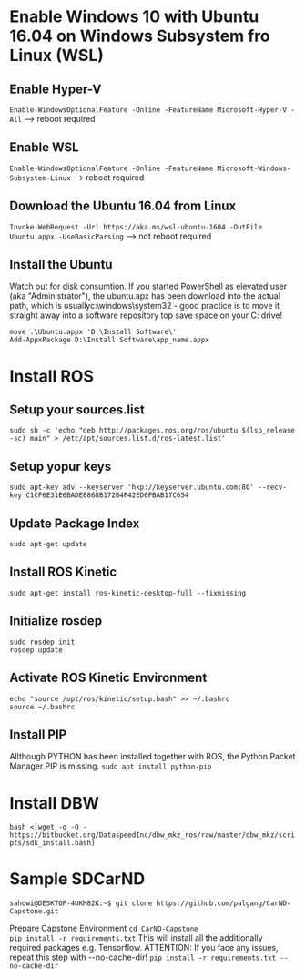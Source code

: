 # Enable Windows 10 with Ubuntu 16.04 on Windows Subsystem fro Linux (WSL)

## Enable Hyper-V
```Enable-WindowsOptionalFeature -Online -FeatureName Microsoft-Hyper-V -All```
--> reboot required

## Enable WSL
```Enable-WindowsOptionalFeature -Online -FeatureName Microsoft-Windows-Subsystem-Linux```
--> reboot required

## Download the Ubuntu 16.04 from Linux

```Invoke-WebRequest -Uri https://aka.ms/wsl-ubuntu-1604 -OutFile Ubuntu.appx -UseBasicParsing```
--> not reboot required

## Install the Ubuntu
Watch out for disk consumtion.
If you started PowerShell as elevated user (aka "Administrator"), the ubuntu.apx has been download into the actual path, 
which is usuallyc:\windows\system32 - good practice is to move it straight away into a software repository top save space on your
C: drive!

```move .\Ubuntu.appx 'D:\Install Software\'```  
```Add-AppxPackage D:\Install Software\app_name.appx```



# Install ROS

## Setup your sources.list
```sudo sh -c 'echo "deb http://packages.ros.org/ros/ubuntu $(lsb_release -sc) main" > /etc/apt/sources.list.d/ros-latest.list'```


## Setup yopur keys
```sudo apt-key adv --keyserver 'hkp://keyserver.ubuntu.com:80' --recv-key C1CF6E31E6BADE8868B172B4F42ED6FBAB17C654```

## Update Package Index
```sudo apt-get update```

## Install ROS Kinetic
```sudo apt-get install ros-kinetic-desktop-full --fixmissing```

## Initialize rosdep
```sudo rosdep init```  
```rosdep update```

## Activate ROS Kinetic Environment
```echo "source /opt/ros/kinetic/setup.bash" >> ~/.bashrc```  
```source ~/.bashrc```

## Install PIP

Allthough PYTHON has been installed together with ROS, the Python Packet Manager PIP is missing.
```sudo apt install python-pip```

# Install DBW
```bash <(wget -q -O - https://bitbucket.org/DataspeedInc/dbw_mkz_ros/raw/master/dbw_mkz/scripts/sdk_install.bash)```



# Sample SDCarND
```sahowi@DESKTOP-4UKM82K:~$ git clone https://github.com/palgang/CarND-Capstone.git```

Prepare Capstone Environment
```cd CarND-Capstone```  
```pip install -r requirements.txt```
This will install all the additionally required packages e.g. Tensorflow.
ATTENTION: If you face any issues, repeat this step with --no-cache-dir!
```pip install -r requirements.txt --no-cache-dir```



